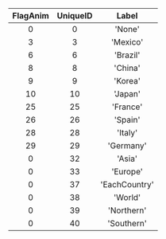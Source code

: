 | FlagAnim | UniqueID | Label |
|:--:|:--:|:--:|
| 0 | 0 | 'None' | 
| 3 | 3 | 'Mexico' | 
| 6 | 6 | 'Brazil' | 
| 8 | 8 | 'China' | 
| 9 | 9 | 'Korea' | 
| 10 | 10 | 'Japan' | 
| 25 | 25 | 'France' | 
| 26 | 26 | 'Spain' | 
| 28 | 28 | 'Italy' | 
| 29 | 29 | 'Germany' | 
| 0 | 32 | 'Asia' | 
| 0 | 33 | 'Europe' | 
| 0 | 37 | 'EachCountry' | 
| 0 | 38 | 'World' | 
| 0 | 39 | 'Northern' | 
| 0 | 40 | 'Southern' | 
